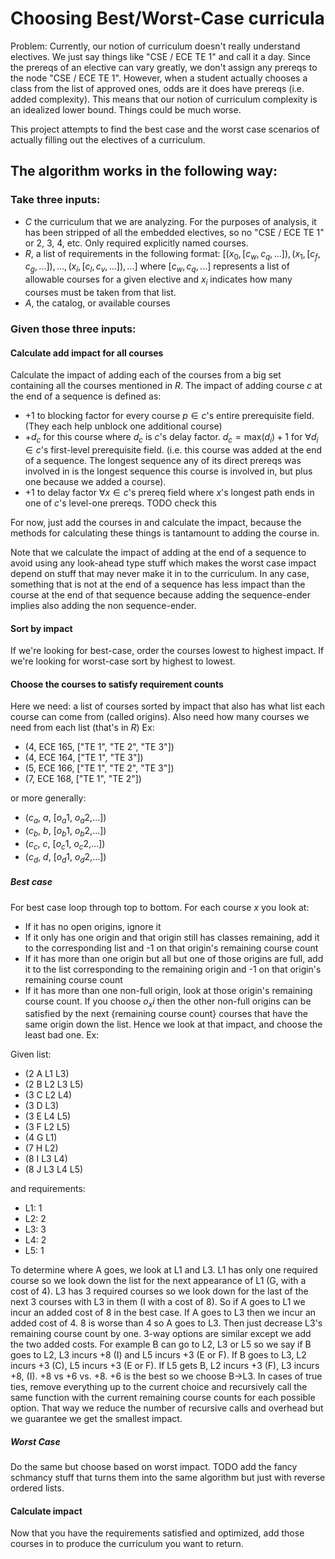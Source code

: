 # Choosing Best/Worst-Case curricula

Problem: Currently, our notion of curriculum doesn't really understand electives. We just say things like "CSE / ECE TE 1" and call it a day. Since the prereqs of an elective can vary greatly, we don't assign any prereqs to the node "CSE  / ECE TE 1". However, when a student actually chooses a class from the list of approved ones, odds are it does have prereqs (i.e. added complexity). This means that our notion of curriculum complexity is an idealized lower bound. Things could be much worse.

This project attempts to find the best case and the worst case scenarios of actually filling out the electives of a curriculum. 

## The algorithm works in the following way:

### Take three inputs:
- $C$ the curriculum that we are analyzing. For the purposes of analysis, it has been stripped of all the embedded electives, so no "CSE / ECE TE 1" or 2, 3, 4, etc. Only required explicitly named courses.
- $R$, a list of requirements in the following format: $[(x_0, [c_w, c_q, ...]), (x_1, [c_f, c_g, ...]), ... , (x_i, [c_l, c_v, ...]), ...]$ where $[c_w, c_q, ...]$ represents a list of allowable courses for a given elective and $x_i$ indicates how many courses must be taken from that list.
- $A$, the catalog, or available courses

### Given those three inputs: 

#### Calculate add impact for all courses
Calculate the impact of adding each of the courses from a big set containing all the courses mentioned in $R$. The impact of adding course $c$ at the end of a sequence is defined as:

- +1 to blocking factor for every course $p \in c$'s entire prerequisite field. (They each help unblock one additional course)
- +$d_c$ for this course where $d_c$ is $c$'s delay factor. $d_c = \text{max}(d_i) + 1$ for $\forall d_i \in c$'s first-level prerequisite field. (i.e. this course was added at the end of a sequence. The longest sequence any of its direct prereqs was involved in is the longest sequence this course is involved in, but plus one because we added a course).
- +1 to delay factor $\forall x \in c$'s prereq field where $x$'s longest path ends in one of $c$'s level-one prereqs. TODO check this

For now, just add the courses in and calculate the impact, because the methods for calculating these things is tantamount to adding the course in. 

Note that we calculate the impact of adding at the end of a sequence to avoid using any look-ahead type stuff which makes the worst case impact depend on stuff that may never make it in to the curriculum. In any case, something that is not at the end of a sequence has less impact than the course at the end of that sequence because adding the sequence-ender implies also adding the non sequence-ender. 

#### Sort by impact
If we're looking for best-case, order the courses lowest to highest impact. If we're looking for worst-case sort by highest to lowest.

#### Choose the courses to satisfy requirement counts
Here we need: a list of courses sorted by impact that also has what list each course can come from (called origins). Also need how many courses we need from each list (that's in $R$) Ex: 
- (4, ECE 165, ["TE 1", "TE 2", "TE 3"])
- (4, ECE 164, ["TE 1", "TE 3"])
- (5, ECE 166, ["TE 1", "TE 2", "TE 3"])
- (7, ECE 168, ["TE 1", "TE 2"])

or more generally:
- ($c_a$, $a$, [$o_a1$, $o_a2$,...])
- ($c_b$, $b$, [$o_b1$, $o_b2$,...])
- ($c_c$, $c$, [$o_c1$, $o_c2$,...])
- ($c_d$, $d$, [$o_d1$, $o_d2$,...])

##### Best case
For best case loop through top to bottom. For each course $x$ you look at:

- If it has no open origins, ignore it
- If it only has one origin and that origin still has classes remaining, add it to the corresponding list and -1 on that origin's remaining course count
- If it has more than one origin but all but one of those origins are full, add it to the list corresponding to the remaining origin and -1 on that origin's remaining course count
- If it has more than one non-full origin, look at those origin's remaining course count. If you choose $o_xi$ then the other non-full origins can be satisfied by the next {remaining course count} courses that have the same origin down the list. Hence we look at that impact, and choose the least bad one. Ex:

Given list:
- (2 A L1 L3)
- (2 B L2 L3 L5)
- (3 C L2 L4)
- (3 D L3)
- (3 E L4 L5)
- (3 F L2 L5)
- (4 G L1)
- (7 H L2)
- (8 I L3 L4)
- (8 J L3 L4 L5)



and requirements:
- L1: 1
- L2: 2
- L3: 3
- L4: 2
- L5: 1

To determine where A goes, we look at L1 and L3. L1 has only one required course so we look down the list for the next appearance of L1 (G, with a cost of 4). L3 has 3 required courses so we look down for the last of the next 3 courses with L3 in them (I with a cost of 8). So if A goes to L1 we incur an added cost of 8 in the best case. If A goes to L3 then we incur an added cost of 4. 8 is worse than 4 so A goes to L3. Then just decrease L3's remaining course count by one. 3-way options are similar except we add the two added costs. For example B can go to L2, L3 or L5 so we say if B goes to L2, L3 incurs +8 (I) and L5 incurs +3 (E or F). If B goes to L3, L2 incurs +3 (C), L5 incurs +3 (E or F). If L5 gets B, L2 incurs +3 (F), L3 incurs +8, (I). +8 vs +6 vs. +8. +6 is the best so we choose B->L3. In cases of true ties, remove everything up to the current choice and recursively call the same function with the current remaining course counts for each possible option. That way we reduce the number of recursive calls and overhead but we guarantee we get the smallest impact.

##### Worst Case
Do the same but choose based on worst impact. TODO add the fancy schmancy stuff that turns them into the same algorithm but just with reverse ordered lists.


#### Calculate impact
Now that you have the requirements satisfied and optimized, add those courses in to produce the curriculum you want to return. 

